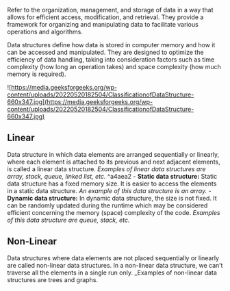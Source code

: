 Refer to the organization, management, and storage of data in a way that allows for efficient access, modification, and retrieval. They provide a framework for organizing and manipulating data to facilitate various operations and algorithms.

Data structures define how data is stored in computer memory and how it can be accessed and manipulated. They are designed to optimize the efficiency of data handling, taking into consideration factors such as time complexity (how long an operation takes) and space complexity (how much memory is required).

![https://media.geeksforgeeks.org/wp-content/uploads/20220520182504/ClassificationofDataStructure-660x347.jpg](https://media.geeksforgeeks.org/wp-content/uploads/20220520182504/ClassificationofDataStructure-660x347.jpg)
## Linear
Data structure in which data elements are arranged sequentially or linearly, where each element is attached to its previous and next adjacent elements, is called a linear data structure. _Examples of linear data structures are array, stack, queue, linked list, etc._ ^a4aea2
    - **Static data structure:** Static data structure has a fixed memory size. It is easier to access the elements in a static data structure. _An example of this data structure is an array._
    - **Dynamic data structure:** In dynamic data structure, the size is not fixed. It can be randomly updated during the runtime which may be considered efficient concerning the memory (space) complexity of the code. _Examples of this data structure are queue, stack, etc._
## Non-Linear
Data structures where data elements are not placed sequentially or linearly are called non-linear data structures. In a non-linear data structure, we can’t traverse all the elements in a single run only. _Examples of non-linear data structures are trees and graphs.